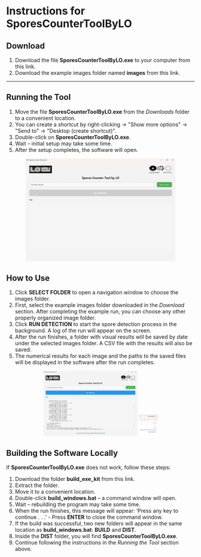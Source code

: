 # Instructions for SporesCounterToolByLO

## Download
1. Download the file **SporesCounterToolByLO.exe** to your computer from this link.  
2. Download the example images folder named **images** from this link.

---

## Running the Tool
1. Move the file **SporesCounterToolByLO.exe** from the *Downloads* folder to a convenient location.  
2. You can create a shortcut by right-clicking → "Show more options" → "Send to" → "Desktop (create shortcut)".  
3. Double-click on **SporesCounterToolByLO.exe**.  
4. Wait – initial setup may take some time.  
5. After the setup completes, the software will open.
<p align="center">
  <img src="example.jpg" alt="Tool interface" width="400">
</p>


## How to Use
1. Click **SELECT FOLDER** to open a navigation window to choose the images folder.  
2. First, select the example images folder downloaded in the *Download* section. After completing the example run, you can choose any other properly organized image folder.  
3. Click **RUN DETECTION** to start the spore detection process in the background. A log of the run will appear on the screen.  
4. After the run finishes, a folder with visual results will be saved by date under the selected images folder. A CSV file with the results will also be saved.  
5. The numerical results for each image and the paths to the saved files will be displayed in the software after the run completes.
<p align="center">
  <img src="example_2.jpg" alt="Tool interface" width="50%%">
  <img src="example_3.jpg" alt="Tool interface" width="10%">
</p>

## Building the Software Locally
If **SporesCounterToolByLO.exe** does not work, follow these steps:

1. Download the folder **build_exe_kit** from this link.  
2. Extract the folder.  
3. Move it to a convenient location.  
4. Double-click **build_windows.bat** – a command window will open.  
5. Wait – rebuilding the program may take some time.  
6. When the run finishes, this message will appear:  ‘Press any key to continue . . .’ - Press **ENTER** to close the command window.  
7. If the build was successful, two new folders will appear in the same location as **build_windows.bat**: **BUILD** and **DIST**.  
8. Inside the **DIST** folder, you will find **SporesCounterToolByLO.exe**.  
9. Continue following the instructions in the *Running the Tool* section above.
